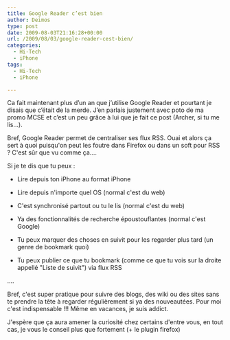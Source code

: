 ```yaml
---
title: Google Reader c’est bien
author: Deimos
type: post
date: 2009-08-03T21:16:28+00:00
url: /2009/08/03/google-reader-cest-bien/
categories:
  - Hi-Tech
  - iPhone
tags:
  - Hi-Tech
  - iPhone

---
```


Ca fait maintenant plus d’un an que j’utilise Google Reader et pourtant je disais que c’était de la merde. J’en parlais justement avec poto de ma promo MCSE et c’est un peu grâce à lui que je fait ce post (Archer, si tu me lis…).

Bref, Google Reader permet de centraliser ses flux RSS. Ouai et alors ça sert à quoi puisqu'on peut les foutre dans Firefox ou dans un soft pour RSS ? C'est sûr que vu comme ça....

Si je te dis que tu peux :
  
* Lire depuis ton iPhone au format iPhone
  
* Lire depuis n'importe quel OS (normal c'est du web)
  
* C'est synchronisé partout ou tu le lis (normal c'est du web)
  
* Ya des fonctionnalités de recherche époustouflantes (normal c'est Google)
  
* Tu peux marquer des choses en suivit pour les regarder plus tard (un genre de bookmark quoi)
  
* Tu peux publier ce que tu bookmark (comme ce que tu vois sur la droite appellé "Liste de suivit") via flux RSS
  
....

Bref, c'est super pratique pour suivre des blogs, des wiki ou des sites sans te prendre la tête à regarder régulièrement si ya des nouveautées. Pour moi c'est indispensable !!! Même en vacances, je suis addict.

J'espère que ça aura amener la curiosité chez certains d'entre vous, en tout cas, je vous le conseil plus que fortement (+ le plugin firefox)
